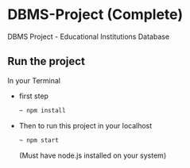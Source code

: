 # DBMS-Project (Complete)
DBMS Project - Educational Institutions Database

## Run the project

In your Terminal

- first step
  ```bash
  ~ npm install
  ```

- Then to run this project in your localhost
  ```bash
  ~ npm start
  ```
  (Must have node.js installed on your system)
